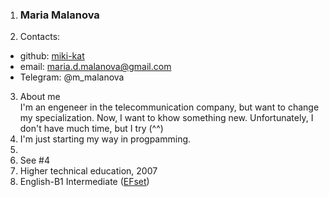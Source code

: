1. ### **Maria Malanova**
2. Contacts:
- github: [miki-kat](https://github.com/miki-kat)
- email: maria.d.malanova@gmail.com
- Telegram: @m_malanova
3. About me\
I'm an engeneer in the telecommunication company, 
but want to change my specialization. Now, I want to khow something new.
Unfortunately, I don't have much time, but I try (^^)
4. I'm just starting my way in progpamming.
5.
6. See #4
7. Higher technical education, 2007
8. English-B1 Intermediate ([EFset](https://www.efset.org/ru/quick-check/))